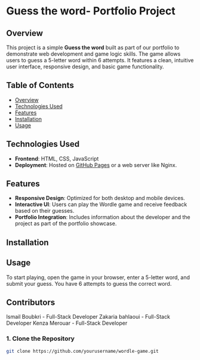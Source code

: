 # Guess the word- Portfolio Project

## Overview

This project is a simple **Guess the word** built as part of our portfolio to demonstrate web development and game logic skills. The game allows users to guess a 5-letter word within 6 attempts. It features a clean, intuitive user interface, responsive design, and basic game functionality.

## Table of Contents
- [Overview](#overview)
- [Technologies Used](#technologies-used)
- [Features](#features)
- [Installation](#installation)
- [Usage](#usage)

## Technologies Used
- **Frontend**: HTML, CSS, JavaScript
- **Deployment**: Hosted on [GitHub Pages](https://smaeel12.github.io/) or a web server like Nginx.

## Features
- **Responsive Design**: Optimized for both desktop and mobile devices.
- **Interactive UI**: Users can play the Wordle game and receive feedback based on their guesses.
- **Portfolio Integration**: Includes information about the developer and the project as part of the portfolio showcase.

## Installation
## Usage
  To start playing, open the game in your browser, enter a 5-letter word, and submit your guess. You have 6 attempts to guess the correct word.
## Contributors
 Ismail Boubkri - Full-Stack Developer
 Zakaria bahlaoui - Full-Stack Developer
 Kenza Merouar - Full-Stack Developer

### 1. Clone the Repository
```bash
git clone https://github.com/yourusername/wordle-game.git
